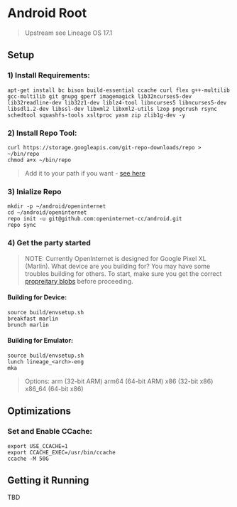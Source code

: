 # Android Root

> Upstream see Lineage OS 17.1 

## Setup

### 1) Install Requirements:

```
apt-get install bc bison build-essential ccache curl flex g++-multilib gcc-multilib git gnupg gperf imagemagick lib32ncurses5-dev lib32readline-dev lib32z1-dev liblz4-tool libncurses5 libncurses5-dev libsdl1.2-dev libssl-dev libxml2 libxml2-utils lzop pngcrush rsync schedtool squashfs-tools xsltproc yasm zip zlib1g-dev -y
```

### 2) Install Repo Tool:

```
curl https://storage.googleapis.com/git-repo-downloads/repo > ~/bin/repo
chmod a+x ~/bin/repo
```

> Add it to your path if you want - [see here](https://harryyoud.co.uk/lineage-previews/283946/2/devices/marlin/build#put-the-bin-directory-in-your-path-of-execution)


### 3) Inialize Repo

```
mkdir -p ~/android/openinternet
cd ~/android/openinternet
repo init -u git@github.com:openinternet-cc/android.git
repo sync
```

### 4) Get the party started

> NOTE: Currently OpenInternet is designed for Google Pixel XL (Marlin). What device are you building for? You may have some troubles building for others. To start, make sure you get the correct [propreitary blobs](https://gist.github.com/gWOLF3/30c2339442cc9b58e68aa2a1d373238e) before proceeding.

#### Building for Device:
```
source build/envsetup.sh
breakfast marlin
brunch marlin
```

#### Building for Emulator:
```
source build/envsetup.sh
lunch lineage_<arch>-eng
mka
```
> Options:
> arm (32-bit ARM)
> arm64 (64-bit ARM)
> x86 (32-bit x86)
> x86_64 (64-bit x86)

## Optimizations

### Set and Enable CCache:
```
export USE_CCACHE=1
export CCACHE_EXEC=/usr/bin/ccache
ccache -M 50G
```

## Getting it Running

TBD
